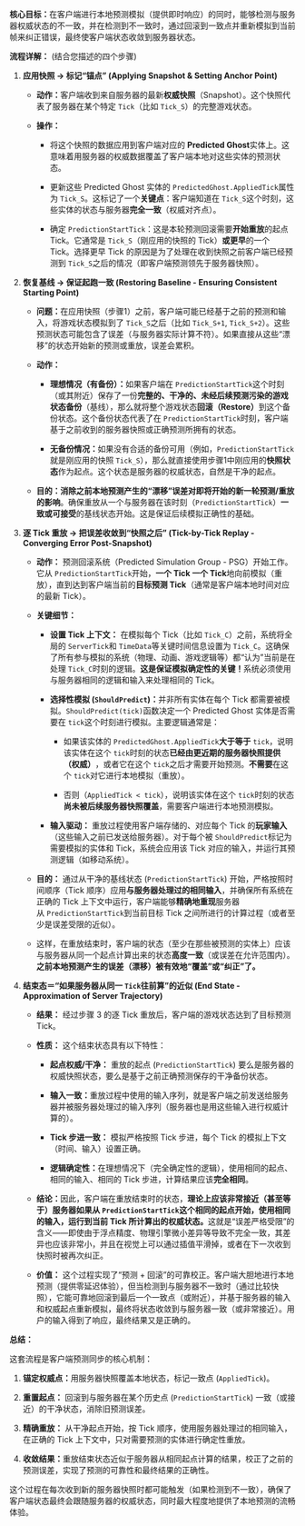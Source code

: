 **核心目标：​**​ 在客户端进行本地预测模拟（提供即时响应）的同时，能够检测与服务器权威状态的不一致，并在检测到不一致时，通过回滚到一致点并重新模拟到当前帧来纠正错误，最终使客户端状态收敛到服务器状态。

​**​流程详解：​**​ (结合您描述的四个步骤)

1. ​**​应用快照 → 标记“锚点” (Applying Snapshot & Setting Anchor Point)​**​
    
    - ​**​动作：​**​ 客户端收到来自服务器的最新​**​权威快照​**​（Snapshot）。这个快照代表了服务器在某个特定 `Tick`（比如 `Tick_S`）的完整游戏状态。
        
    - ​**​操作：​**​
        
        - 将这个快照的数据应用到客户端对应的 ​**​Predicted Ghost​**​ 实体上。这意味着用服务器的权威数据覆盖了客户端本地对这些实体的预测状态。
            
        - 更新这些 Predicted Ghost 实体的 `PredictedGhost.AppliedTick`属性为 `Tick_S`。这标记了一个​**​关键点​**​：客户端知道在 `Tick_S`这个时刻，这些实体的状态与服务器​**​完全一致​**​（权威对齐点）。
            
        - 确定 `PredictionStartTick`：这是本轮预测回滚需要​**​开始重放​**​的起点 Tick。它通常是 `Tick_S`（刚应用的快照的 Tick）​**​或更早​**​的一个 Tick。选择更早 Tick 的原因是为了处理在收到快照之前客户端已经预测到 `Tick_S`之后的情况（即客户端预测领先于服务器快照）。
            
        
    
2. ​**​恢复基线 → 保证起跑一致 (Restoring Baseline - Ensuring Consistent Starting Point)​**​
    
    - ​**​问题：​**​ 在应用快照（步骤1）之前，客户端可能已经基于之前的预测和输入，将游戏状态模拟到了 `Tick_S`之后（比如 `Tick_S+1`, `Tick_S+2`）。这些预测状态可能包含了误差（与服务器实际计算不符）。如果直接从这些“漂移”的状态开始新的预测或重放，误差会累积。
        
    - ​**​动作：​**​
        
        - ​**​理想情况（有备份）：​**​ 如果客户端在 `PredictionStartTick`这个时刻（或其附近）保存了一份​**​完整的、干净的、未经后续预测污染的游戏状态备份​**​（基线），那么就将整个游戏状态​**​回滚（Restore）​**​ 到这个备份状态。这个备份状态代表了在 `PredictionStartTick`时刻，客户端基于之前收到的服务器快照或正确预测所拥有的状态。
            
        - ​**​无备份情况：​**​ 如果没有合适的备份可用（例如，`PredictionStartTick`就是刚应用的快照 `Tick_S`），那么就直接使用步骤1中刚应用的​**​快照状态​**​作为起点。这个状态是服务器的权威状态，自然是干净的起点。
            
        
    - ​**​目的：​**​ ​**​消除之前本地预测产生的“漂移”误差对即将开始的新一轮预测/重放的影响​**​。确保重放从一个与服务器在该时刻（`PredictionStartTick`）​**​一致或可接受​**​的基线状态开始。这是保证后续模拟正确性的基础。
        
    
3. ​**​逐 Tick 重放 → 把误差收敛到“快照之后” (Tick-by-Tick Replay - Converging Error Post-Snapshot)​**​
    
    - ​**​动作：​**​ 预测回滚系统（Predicted Simulation Group - PSG）开始工作。它从 `PredictionStartTick`开始，​**​一个 Tick 一个 Tick​**​ 地向前模拟（重放），直到达到客户端当前的​**​目标预测 Tick​**​（通常是客户端本地时间对应的最新 Tick）。
        
    - ​**​关键细节：​**​
        
        - ​**​设置 Tick 上下文：​**​ 在模拟每个 Tick（比如 `Tick_C`）之前，系统将全局的 `ServerTick`和 `TimeData`等关键时间信息设置为 `Tick_C`。这确保了所有参与模拟的系统（物理、动画、游戏逻辑等）都“认为”当前是在处理 `Tick_C`时刻的逻辑。​**​这是保证模拟确定性的关键！​**​ 系统必须使用与服务器相同的逻辑和输入来处理相同的 Tick。
            
        - ​**​选择性模拟 (`ShouldPredict`)：​**​ 并非所有实体在每个 Tick 都需要被模拟。`ShouldPredict(tick)`函数决定一个 Predicted Ghost 实体是否需要在 `tick`这个时刻进行模拟。主要逻辑通常是：
            
            - 如果该实体的 `PredictedGhost.AppliedTick`​**​大于等于​**​ `tick`，说明该实体在这个 `tick`时刻的状态​**​已经由更近期的服务器快照提供（权威）​**​，或者它在这个 `tick`之后才需要开始预测。​**​不需要​**​在这个 `tick`对它进行本地模拟（重放）。
                
            - 否则（`AppliedTick < tick`），说明该实体在这个 `tick`时刻的状态​**​尚未被后续服务器快照覆盖​**​，需要客户端进行本地预测模拟。
                
            
        - ​**​输入驱动：​**​ 重放过程使用客户端存储的、对应每个 Tick 的​**​玩家输入​**​（这些输入之前已发送给服务器）。对于每个被 `ShouldPredict`标记为需要模拟的实体和 Tick，系统会应用该 Tick 对应的输入，并运行其预测逻辑（如移动系统）。
            
        
    - ​**​目的：​**​ 通过从干净的基线状态 (`PredictionStartTick`) 开始，严格按照时间顺序（Tick 顺序）应用​**​与服务器处理过的相同输入​**​，并确保所有系统在正确的 Tick 上下文中运行，客户端能够​**​精确地重现​**​服务器从 `PredictionStartTick`到当前目标 Tick 之间所进行的计算过程（或者至少是误差受限的近似）。
    
    - 这样，在重放结束时，客户端的状态（至少在那些被预测的实体上）应该与服务器从同一个起点计算出来的状态​**​高度一致​**​（或误差在允许范围内）。​**​之前本地预测产生的误差（漂移）被有效地“覆盖”或“纠正”了。​**​
        
    
4. ​**​结束态＝“如果服务器从同一 `Tick`往前算”的近似 (End State - Approximation of Server Trajectory)​**​
    
    - ​**​结果：​**​ 经过步骤 3 的逐 Tick 重放后，客户端的游戏状态达到了目标预测 Tick。
        
    - ​**​性质：​**​ 这个结束状态具有以下特性：
        
        - ​**​起点权威/干净：​**​ 重放的起点 (`PredictionStartTick`) 要么是服务器的权威快照状态，要么是基于之前正确预测保存的干净备份状态。
            
        - ​**​输入一致：​**​ 重放过程中使用的输入序列，就是客户端之前发送给服务器并被服务器处理过的输入序列（服务器也是用这些输入进行权威计算的）。
            
        - ​**​Tick 步进一致：​**​ 模拟严格按照 Tick 步进，每个 Tick 的模拟上下文（时间、输入）设置正确。
            
        - ​**​逻辑确定性：​**​ 在理想情况下（完全确定性的逻辑），使用相同的起点、相同的输入、相同的 Tick 步进，计算结果应该​**​完全相同​**​。
            
        
    - ​**​结论：​**​ 因此，客户端在重放结束时的状态，​**​理论上应该非常接近（甚至等于）服务器如果从 `PredictionStartTick`这个相同的起点开始，使用相同的输入，运行到当前 Tick 所计算出的权威状态。​**​ 这就是“误差严格受限”的含义——即使由于浮点精度、物理引擎微小差异等导致不完全一致，其差异也应该非常小，并且在视觉上可以通过插值平滑掉，或者在下一次收到快照时被再次纠正。
        
    - ​**​价值：​**​ 这个过程实现了“预测 + 回滚”的可靠校正。客户端大胆地进行本地预测（提供零延迟体验），但当检测到与服务器不一致时（通过比较快照），它能可靠地回滚到最后一个一致点（或附近），并基于服务器的输入和权威起点重新模拟，最终将状态收敛到与服务器一致（或非常接近）。用户的输入得到了响应，最终结果又是正确的。
        
    

​**​总结：​**​

这套流程是客户端预测同步的核心机制：

1. ​**​锚定权威点：​**​ 用服务器快照覆盖本地状态，标记一致点 (`AppliedTick`)。
    
2. ​**​重置起点：​**​ 回滚到与服务器在某个历史点 (`PredictionStartTick`) 一致（或接近）的干净状态，消除旧预测误差。
    
3. ​**​精确重放：​**​ 从干净起点开始，按 Tick 顺序，使用服务器处理过的相同输入，在正确的 Tick 上下文中，只对需要预测的实体进行确定性重放。
    
4. ​**​收敛结果：​**​ 重放结束状态近似于服务器从相同起点计算的结果，校正了之前的预测误差，实现了预测的可靠性和最终结果的正确性。
    

这个过程在每次收到新的服务器快照时都可能触发（如果检测到不一致），确保了客户端状态最终会跟随服务器的权威状态，同时最大程度地提供了本地预测的流畅体验。